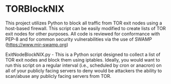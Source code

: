 # TORBlockNIX
This project utilizes Python to block all traffic from TOR exit nodes using a host-based firewall.  This script can be easily modified to create lists of TOR exit nodes for other purposes.  All code is reviewed for conformance with PEP-8 and for common security vulnerabilities via the use of SWAMP (https://www.mir-swamp.org)

ExitNodeBlockNIX.py - This is a Python script designed to collect a list of TOR exit nodes and block them using iptables.  Ideally, you would want to run this script on a regular interval (i.e., scheduled by cron or anacron) on all of your publicly facing servers to deny would be attackers the ability to scan/abuse any publicly facing servers from TOR.
